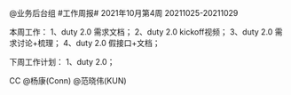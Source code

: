 @业务后台组 #工作周报#
2021年10月第4周 20211025-20211029

本周工作：
1、duty 2.0 需求文档；
2、duty 2.0 kickoff视频；
3、duty 2.0 需求讨论+梳理；
4、duty 2.0 假接口+文档；

下周工作计划：
1、duty 2.0；

CC @杨康(Conn) @范晓伟(KUN) 